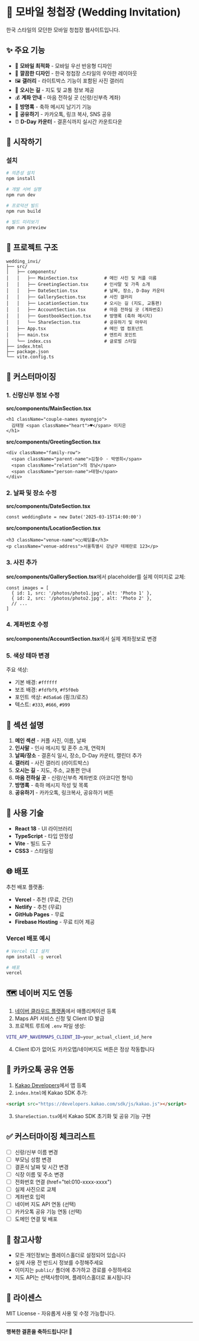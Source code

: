 # 💒 모바일 청첩장 (Wedding Invitation)

한국 스타일의 모던한 모바일 청첩장 웹사이트입니다.

## ✨ 주요 기능

- 📱 **모바일 최적화** - 모바일 우선 반응형 디자인
- 🎨 **깔끔한 디자인** - 한국 청첩장 스타일의 우아한 레이아웃
- 🖼️ **갤러리** - 라이트박스 기능이 포함된 사진 갤러리
- 📍 **오시는 길** - 지도 및 교통 정보 제공
- 💰 **계좌 안내** - 마음 전하실 곳 (신랑/신부측 계좌)
- 💬 **방명록** - 축하 메시지 남기기 기능
- 🔗 **공유하기** - 카카오톡, 링크 복사, SNS 공유
- ⏰ **D-Day 카운터** - 결혼식까지 실시간 카운트다운

## 🚀 시작하기

### 설치

```bash
# 의존성 설치
npm install

# 개발 서버 실행
npm run dev

# 프로덕션 빌드
npm run build

# 빌드 미리보기
npm run preview
```

## 📂 프로젝트 구조

```
wedding_invi/
├── src/
│   ├── components/
│   │   ├── MainSection.tsx          # 메인 사진 및 커플 이름
│   │   ├── GreetingSection.tsx      # 인사말 및 가족 소개
│   │   ├── DateSection.tsx          # 날짜, 장소, D-Day 카운터
│   │   ├── GallerySection.tsx       # 사진 갤러리
│   │   ├── LocationSection.tsx      # 오시는 길 (지도, 교통편)
│   │   ├── AccountSection.tsx       # 마음 전하실 곳 (계좌번호)
│   │   ├── GuestbookSection.tsx     # 방명록 (축하 메시지)
│   │   └── ShareSection.tsx         # 공유하기 및 마무리
│   ├── App.tsx                      # 메인 앱 컴포넌트
│   ├── main.tsx                     # 엔트리 포인트
│   └── index.css                    # 글로벌 스타일
├── index.html
├── package.json
└── vite.config.ts
```

## 🎨 커스터마이징

### 1. 신랑신부 정보 수정

**src/components/MainSection.tsx**
```tsx
<h1 className="couple-names myeongjo">
  김태형 <span className="heart">♥</span> 이지은
</h1>
```

**src/components/GreetingSection.tsx**
```tsx
<div className="family-row">
  <span className="parent-name">김철수 · 박영희</span>
  <span className="relation">의 장남</span>
  <span className="person-name">태형</span>
</div>
```

### 2. 날짜 및 장소 수정

**src/components/DateSection.tsx**
```tsx
const weddingDate = new Date('2025-03-15T14:00:00')
```

**src/components/LocationSection.tsx**
```tsx
<h3 className="venue-name">○○웨딩홀</h3>
<p className="venue-address">서울특별시 강남구 테헤란로 123</p>
```

### 3. 사진 추가

**src/components/GallerySection.tsx**에서 placeholder를 실제 이미지로 교체:
```tsx
const images = [
  { id: 1, src: '/photos/photo1.jpg', alt: 'Photo 1' },
  { id: 2, src: '/photos/photo2.jpg', alt: 'Photo 2' },
  // ...
]
```

### 4. 계좌번호 수정

**src/components/AccountSection.tsx**에서 실제 계좌정보로 변경

### 5. 색상 테마 변경

주요 색상:
- 기본 배경: `#ffffff`
- 보조 배경: `#fdfbf9`, `#f5f0eb`
- 포인트 색상: `#d5a6a6` (핑크/로즈)
- 텍스트: `#333`, `#666`, `#999`

## 📄 섹션 설명

1. **메인 섹션** - 커플 사진, 이름, 날짜
2. **인사말** - 인사 메시지 및 혼주 소개, 연락처
3. **날짜/장소** - 결혼식 일시, 장소, D-Day 카운터, 캘린더 추가
4. **갤러리** - 사진 갤러리 (라이트박스)
5. **오시는 길** - 지도, 주소, 교통편 안내
6. **마음 전하실 곳** - 신랑/신부측 계좌번호 (아코디언 형식)
7. **방명록** - 축하 메시지 작성 및 목록
8. **공유하기** - 카카오톡, 링크복사, 공유하기 버튼

## 🔧 사용 기술

- **React 18** - UI 라이브러리
- **TypeScript** - 타입 안정성
- **Vite** - 빌드 도구
- **CSS3** - 스타일링

## 🌐 배포

추천 배포 플랫폼:
- **Vercel** - 추천 (무료, 간단)
- **Netlify** - 추천 (무료)
- **GitHub Pages** - 무료
- **Firebase Hosting** - 무료 티어 제공

### Vercel 배포 예시

```bash
# Vercel CLI 설치
npm install -g vercel

# 배포
vercel
```

## 🗺️ 네이버 지도 연동

1. [네이버 클라우드 플랫폼](https://console.ncloud.com/naver-service/application)에서 애플리케이션 등록
2. Maps API 서비스 신청 및 Client ID 발급
3. 프로젝트 루트에 `.env` 파일 생성:
```bash
VITE_APP_NAVERMAPS_CLIENT_ID=your_actual_client_id_here
```
4. Client ID가 없어도 카카오맵/네이버지도 버튼은 정상 작동합니다

## 📱 카카오톡 공유 연동

1. [Kakao Developers](https://developers.kakao.com)에서 앱 등록
2. `index.html`에 Kakao SDK 추가:
```html
<script src="https://developers.kakao.com/sdk/js/kakao.js"></script>
```
3. `ShareSection.tsx`에서 Kakao SDK 초기화 및 공유 기능 구현

## ✅ 커스터마이징 체크리스트

- [ ] 신랑/신부 이름 변경
- [ ] 부모님 성함 변경
- [ ] 결혼식 날짜 및 시간 변경
- [ ] 식장 이름 및 주소 변경
- [ ] 전화번호 연결 (href="tel:010-xxxx-xxxx")
- [ ] 실제 사진으로 교체
- [ ] 계좌번호 입력
- [ ] 네이버 지도 API 연동 (선택)
- [ ] 카카오톡 공유 기능 연동 (선택)
- [ ] 도메인 연결 및 배포

## 📝 참고사항

- 모든 개인정보는 플레이스홀더로 설정되어 있습니다
- 실제 사용 전 반드시 정보를 수정해주세요
- 이미지는 `public/` 폴더에 추가하고 경로를 수정하세요
- 지도 API는 선택사항이며, 플레이스홀더로 표시됩니다

## 💖 라이센스

MIT License - 자유롭게 사용 및 수정 가능합니다.

---

**행복한 결혼을 축하드립니다! 💑**